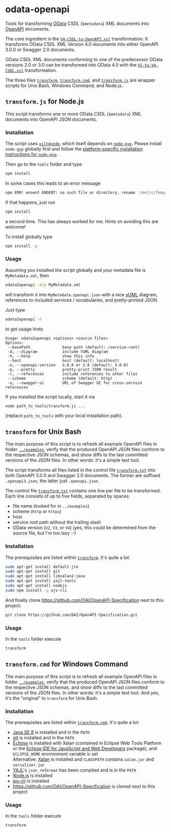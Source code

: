 # odata-openapi

Tools for transforming [OData](http://www.odata.org) CSDL (`$metadata`) XML documents into [OpenAPI](https://github.com/OAI/OpenAPI-Specification) documents.

The core ingredient is the [`V4-CSDL-to-OpenAPI.xsl`](V4-CSDL-to-OpenAPI.xsl) transformation. It transforms OData CSDL XML Version 4.0 documents into either OpenAPI 3.0.0 or Swagger 2.0 documents.

OData CSDL XML documents conforming to one of the predecessor OData versions 2.0 or 3.0 can be transformed into OData 4.0 with the [`V2-to-V4-CSDL.xsl`](V2-to-V4-CSDL.xsl) transformation.

The three files [`transform`](transform), [`transform.cmd`](transform.cmd), and [`transform.js`](transform.js) are wrapper scripts for Unix Bash, Windows Command, and Node.js.



## `transform.js` for Node.js

This script transforms one or more OData CSDL (`$metadata`) XML documents into OpenAPI JSON documents.

### Installation

The script uses [`xslt4node`](https://www.npmjs.com/package/xslt4node), which itself depends on [`node-gyp`](https://www.npmjs.com/package/node-gyp). Please install `node-gyp` globally first and follow the [platform-specific installation instructions for `node-gyp`](https://github.com/nodejs/node-gyp/blob/master/README.md#installation).


Then go to the `tools` folder and type
```sh
npm install
```
In some cases this leads to an error message
```sh
npm ERR! enoent ENOENT: no such file or directory, rename '/mnt/c/Temp/xslt2/node_modules/lodash' -> '/mnt/c/Temp/xslt2/node_modules/.lodash.DELETE'
```
If that happens, just run
```sh
npm install
```
a second time. This has always worked for me. Hints on avoiding this are welcome!

To install globally type
```sh
npm install -g
```


### Usage

Assuming you installed the script globally and your metadata file is `MyMetadata.xml`, then
```sh
odata2openapi -drp MyMetadata.xml
```
will transform it into `MyMetadata.openapi.json` with a nice [yUML](https://yuml.me/) diagram, references to included services / vocabularies, and pretty-printed JSON. 


Just type
```sh
odata2openapi -h
```
to get usage hints
```
Usage: odata2openapi <options> <source files>
Options:
 --basePath              base path (default: /service-root)
 -d, --diagram           include YUML diagram
 -h, --help              show this info
 --host                  host (default: localhost)
 -o, --openapi-version   3.0.0 or 2.0 (default: 3.0.0)
 -p, --pretty            pretty-print JSON result
 -r, --references        include references to other files
 --scheme                scheme (default: http)
 -u, --swagger-ui        URL of Swagger UI for cross-service references
```

If you installed the script locally, start it via
```sh
node path_to_tools/transform.js ...
```
(replace `path_to_tools` with your local installation path).



## `transform` for Unix Bash

The main purpose of this script is to refresh all example OpenAPI files in folder [`../examples`](../examples), verify that the produced OpenAPI JSON files conform to the respective JSON schemas, and show diffs to the last committed versions of the JSON files. In other words: it's a simple test tool.

The script transforms all files listed in the control file [`transform.txt`](transform.txt) into both OpenAPI 3.0.0 and Swagger 2.0 documents. The former are suffixed `.openapi3.json`, the latter just `.openapi.json`. 

The control file [`transform.txt`](transform.txt) contains one line per file to be transformed. Each line consists of up to five fields, separated by spaces:
* file name (looked for in `../examples`)
* scheme (`http` or `https`)
* host
* service root path without the trailing slash
* OData version (`V2`, `V3`, or `V4`) (yes, this could be determined from the source file, but I'm too lazy :-)

### Installation

The prerequisites are listed within [`transform`](transform). It's quite a lot:
```sh
sudo apt-get install default-jre
sudo apt-get install git
sudo apt-get install libxalan2-java
sudo apt-get install yajl-tools
sudo apt-get install nodejs
sudo npm install -g ajv-cli
```
And finally clone https://github.com/OAI/OpenAPI-Specification next to this project:
```sh
git clone https://github.com/OAI/OpenAPI-Specification.git
```


### Usage

In the `tools` folder execute
```sh
transform
```



## `transform.cmd` for Windows Command

The main purpose of this script is to refresh all example OpenAPI files in folder [`../examples`](../examples), verify that the produced OpenAPI JSON files conform to the respective JSON schemas, and show diffs to the last committed versions of the JSON files. In other words: it's a simple test tool. And yes, it's the "original" to `transform` for Unix Bash.

### Installation

The prerequisites are listed within [`transform.cmd`](transform.cmd). It's quite a lot:
- [Java SE 8](http://www.oracle.com/technetwork/java/javase/downloads/index.html) is installed and in the `PATH`
- [git](https://git-for-windows.github.io/) is installed and in the `PATH`
- [Eclipse](https://www.eclipse.org/) is installed with Xalan (contained in Eclipse Web Tools Platform or the [Eclipse IDE for JavaScript and Web Developers](http://www.eclipse.org/downloads/packages/eclipse-ide-javascript-and-web-developers/oxygen1a) package), and `ECLIPSE_HOME` environment variable is set  
  Alternative: [Xalan](http://xalan.apache.org/xalan-j/downloads.html) is installed and `CLASSPATH` contains `xalan.jar` and `serializer.jar`
- [YAJL](https://github.com/lloyd/yajl)'s `json_reformat` has been compiled and is in the `PATH`
- [Node.js](https://nodejs.org/) is installed
- [ajv-cli](https://www.npmjs.com/package/ajv-cli) is installed
- https://github.com/OAI/OpenAPI-Specification is cloned next to this project

### Usage


In the `tools` folder execute
```sh
transform
```